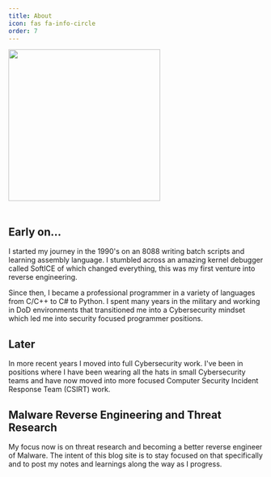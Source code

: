 ```yaml
---
title: About
icon: fas fa-info-circle
order: 7
---
```

<p id="about-me-image">
    <img src="{{ site.url }}/assets/img/profile.jpg" width="300px" />
</p>
<h2 style="padding-top: 1.2rem;">Early on...</h2>
I started my journey in the 1990's on an 8088 writing batch scripts and learning assembly language. I stumbled across an amazing kernel debugger called SoftICE of which changed everything, this was my first venture into reverse engineering.

Since then, I became a professional programmer in a variety of languages from C/C++ to C# to Python.  I spent many years in the military and working in DoD environments that transitioned me into a Cybersecurity mindset which led me into security focused programmer positions.

## Later
In more recent years I moved into full Cybersecurity work.  I've been in positions where I have been wearing all the hats in small Cybersecurity teams and have now moved into more focused Computer Security Incident Response Team (CSIRT) work.

## Malware Reverse Engineering and Threat Research
My focus now is on threat research and becoming a better reverse engineer of Malware.  The intent of this blog site is to stay focused on that specifically and to post my notes and learnings along the way as I progress.